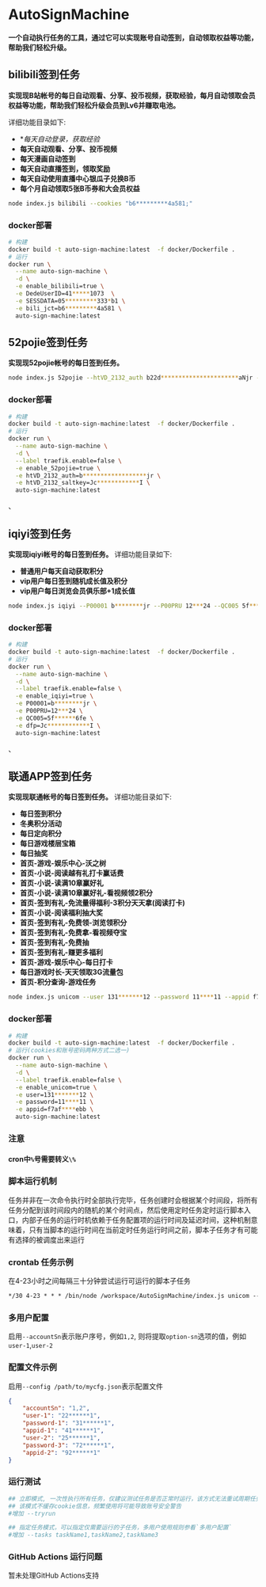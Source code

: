 # AutoSignMachine

**一个自动执行任务的工具，通过它可以实现账号自动签到，自动领取权益等功能，帮助我们轻松升级。**

## bilibili签到任务
**实现现B站帐号的每日自动观看、分享、投币视频，获取经验，每月自动领取会员权益等功能，帮助我们轻松升级会员到Lv6并赚取电池。**

详细功能目录如下:

* **每天自动登录，获取经验*
* **每天自动观看、分享、投币视频**
* **每天漫画自动签到**
* **每天自动直播签到，领取奖励**
* **每天自动使用直播中心银瓜子兑换B币**
* **每个月自动领取5张B币券和大会员权益**

```sh
node index.js bilibili --cookies "b6*********4a581;"
```

### docker部署
```sh
# 构建
docker build -t auto-sign-machine:latest  -f docker/Dockerfile .
# 运行
docker run \
  --name auto-sign-machine \
  -d \
  -e enable_bilibili=true \
  -e DedeUserID=41*****1073  \
  -e SESSDATA=05*********333*b1 \
  -e bili_jct=b6*********4a581 \
  auto-sign-machine:latest
```

## 52pojie签到任务
**实现现52pojie帐号的每日签到任务。**

```sh
node index.js 52pojie --htVD_2132_auth b22d**********************aNjr --htVD_2132_saltkey Jc***********I
```

### docker部署
```sh
# 构建
docker build -t auto-sign-machine:latest  -f docker/Dockerfile .
# 运行
docker run \
  --name auto-sign-machine \
  -d \
  --label traefik.enable=false \
  -e enable_52pojie=true \
  -e htVD_2132_auth=b******************jr \
  -e htVD_2132_saltkey=Jc************I \
  auto-sign-machine:latest
```
、
## iqiyi签到任务
**实现现iqiyi帐号的每日签到任务。**
详细功能目录如下:

* **普通用户每天自动获取积分**
* **vip用户每日签到随机成长值及积分**
* **vip用户每日浏览会员俱乐部+1成长值**

```sh
node index.js iqiyi --P00001 b********jr --P00PRU 12***24 --QC005 5f******6fe --dfp Jc************I
```

### docker部署
```sh
# 构建
docker build -t auto-sign-machine:latest  -f docker/Dockerfile .
# 运行
docker run \
  --name auto-sign-machine \
  -d \
  --label traefik.enable=false \
  -e enable_iqiyi=true \
  -e P00001=b********jr \
  -e P00PRU=12***24 \
  -e QC005=5f******6fe \
  -e dfp=Jc************I \
  auto-sign-machine:latest
```


、
## 联通APP签到任务
**实现现联通帐号的每日签到任务。**
详细功能目录如下:

* **每日签到积分**
* **冬奥积分活动**
* **每日定向积分**
* **每日游戏楼层宝箱**
* **每日抽奖**
* **首页-游戏-娱乐中心-沃之树**
* **首页-小说-阅读越有礼打卡赢话费**
* **首页-小说-读满10章赢好礼**
* **首页-小说-读满10章赢好礼-看视频领2积分**
* **首页-签到有礼-免流量得福利-3积分天天拿(阅读打卡)**
* **首页-小说-阅读福利抽大奖**
* **首页-签到有礼-免费领-浏览领积分**
* **首页-签到有礼-免费拿-看视频夺宝**
* **首页-签到有礼-免费抽**
* **首页-签到有礼-赚更多福利**
* **首页-游戏-娱乐中心-每日打卡**
* **每日游戏时长-天天领取3G流量包**
* **首页-积分查询-游戏任务**

```sh
node index.js unicom --user 131*******12 --password 11****11 --appid f7af****ebb
```

### docker部署
```sh
# 构建
docker build -t auto-sign-machine:latest  -f docker/Dockerfile .
# 运行(cookies和账号密码两种方式二选一)
docker run \
  --name auto-sign-machine \
  -d \
  --label traefik.enable=false \
  -e enable_unicom=true \
  -e user=131*******12 \
  -e password=11****11 \
  -e appid=f7af****ebb \
  auto-sign-machine:latest
```

### 注意
#### cron中`%`号需要转义`\%`

### 脚本运行机制
任务并非在一次命令执行时全部执行完毕，任务创建时会根据某个时间段，将所有任务分配到该时间段内的随机的某个时间点，然后使用定时任务定时运行脚本入口，内部子任务的运行时机依赖于任务配置项的运行时间及延迟时间，这种机制意味着，只有当脚本的运行时间在当前定时任务运行时间之前，脚本子任务才有可能有选择的被调度出来运行

### crontab 任务示例
在4-23小时之间每隔三十分钟尝试运行可运行的脚本子任务
```txt
*/30 4-23 * * * /bin/node /workspace/AutoSignMachine/index.js unicom --user 1******5 --password 7****** --appid 1************9
```

### 多用户配置
启用`--accountSn`表示账户序号，例如`1,2`, 则将提取`option-sn`选项的值，例如`user-1`,`user-2`

### 配置文件示例
启用`--config /path/to/mycfg.json`表示配置文件
```json
{
    "accountSn": "1,2",
    "user-1": "22******1",
    "password-1": "31******1",
    "appid-1": "41******1",
    "user-2": "25******1",
    "password-3": "72******1",
    "appid-2": "92******1"
}
```

### 运行测试
```sh
## 立即模式, 一次性执行所有任务，仅建议测试任务是否正常时运行，该方式无法重试周期任务
## 该模式不缓存cookie信息，频繁使用将可能导致账号安全警告
#增加 --tryrun

## 指定任务模式，可以指定仅需要运行的子任务，多用户使用规则参看`多用户配置`
#增加 --tasks taskName1,taskName2,taskName3
```

### GitHub Actions 运行问题
暂未处理GitHub Actions支持
